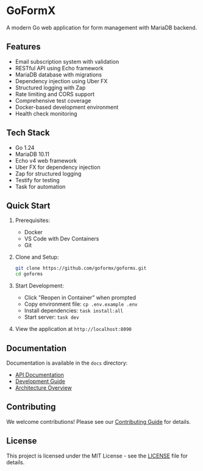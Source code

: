 # GoFormX

A modern Go web application for form management with MariaDB backend.

## Features

- Email subscription system with validation
- RESTful API using Echo framework
- MariaDB database with migrations
- Dependency injection using Uber FX
- Structured logging with Zap
- Rate limiting and CORS support
- Comprehensive test coverage
- Docker-based development environment
- Health check monitoring

## Tech Stack

- Go 1.24
- MariaDB 10.11
- Echo v4 web framework
- Uber FX for dependency injection
- Zap for structured logging
- Testify for testing
- Task for automation

## Quick Start

1. Prerequisites:
   - Docker
   - VS Code with Dev Containers
   - Git

2. Clone and Setup:
   ```bash
   git clone https://github.com/goformx/goforms.git
   cd goforms
   ```

3. Start Development:
   - Click "Reopen in Container" when prompted
   - Copy environment file: `cp .env.example .env`
   - Install dependencies: `task install:all`
   - Start server: `task dev`

4. View the application at `http://localhost:8090`

## Documentation

Documentation is available in the `docs` directory:
- [API Documentation](docs/api/README.md)
- [Development Guide](docs/development/README.md)
- [Architecture Overview](docs/architecture/README.md)

## Contributing

We welcome contributions! Please see our [Contributing Guide](docs/development/README.md#git-workflow) for details.

## License

This project is licensed under the MIT License - see the [LICENSE](LICENSE) file for details.

